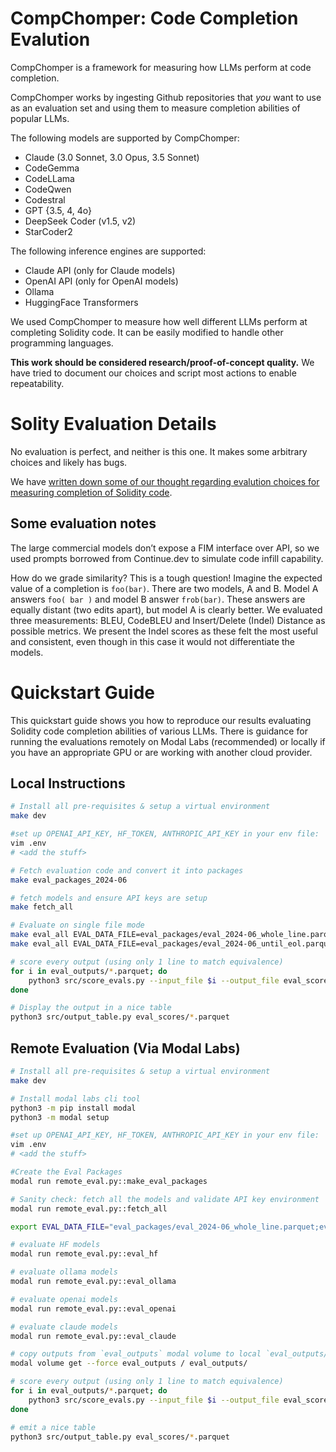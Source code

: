 # CompChomper: Code Completion Evalution

CompChomper is a framework for measuring how LLMs perform at code completion.

CompChomper works by ingesting Github repositories that *you* want to use as an evaluation set and using them to measure completion abilities of popular LLMs.

The following models are supported by CompChomper:
* Claude (3.0 Sonnet, 3.0 Opus, 3.5 Sonnet)
* CodeGemma
* CodeLLama
* CodeQwen
* Codestral
* GPT {3.5, 4, 4o}
* DeepSeek Coder (v1.5, v2)
* StarCoder2

The following inference engines are supported:
* Claude API (only for Claude models)
* OpenAI API (only for OpenAI models)
* Ollama
* HuggingFace Transformers

We used CompChomper to measure how well different LLMs perform at completing Solidity code. It can be easily modified to handle other programming languages.

**This work should be considered research/proof-of-concept quality.** We have tried to document our choices and script most actions to enable repeatability.

# Solity Evaluation Details

No evaluation is perfect, and neither is this one. It makes some arbitrary choices and likely has bugs.

We have [written down some of our thought regarding evalution choices for measuring completion of Solidity code](docs/SolidityEvaluation.md).

## Some evaluation notes

The large commercial models don’t expose a FIM interface over API, so we used prompts borrowed from Continue.dev to simulate code infill capability.

How do we grade similarity? This is a tough question! Imagine the expected value of a completion is `foo(bar)`. There are two models, A and B. Model A answers `foo( bar )` and model B answer `frob(bar)`. These answers are equally distant (two edits apart), but model A is clearly better. We evaluated three measurements: BLEU, CodeBLEU and Insert/Delete (Indel) Distance as possible metrics. We present the Indel scores as these felt the most useful and consistent, even though in this case it would not differentiate the models.

# Quickstart Guide

This quickstart guide shows you how to reproduce our results evaluating Solidity code completion abilities of various LLMs. There is guidance for running the evaluations remotely on Modal Labs (recommended) or locally if you have an appropriate GPU or are working with another cloud provider. 

## Local Instructions

```sh
# Install all pre-requisites & setup a virtual environment
make dev

#set up OPENAI_API_KEY, HF_TOKEN, ANTHROPIC_API_KEY in your env file:
vim .env
# <add the stuff>

# Fetch evaluation code and convert it into packages
make eval_packages_2024-06

# fetch models and ensure API keys are setup
make fetch_all

# Evaluate on single file mode
make eval_all EVAL_DATA_FILE=eval_packages/eval_2024-06_whole_line.parquet
make eval_all EVAL_DATA_FILE=eval_packages/eval_2024-06_until_eol.parquet

# score every output (using only 1 line to match equivalence)
for i in eval_outputs/*.parquet; do
    python3 src/score_evals.py --input_file $i --output_file eval_scores/$(basename $i) --lines_to_match 1 2>/dev/null
done

# Display the output in a nice table
python3 src/output_table.py eval_scores/*.parquet
```


## Remote Evaluation (Via Modal Labs)

```sh
# Install all pre-requisites & setup a virtual environment
make dev

# Install modal labs cli tool
python3 -m pip install modal
python3 -m modal setup

#set up OPENAI_API_KEY, HF_TOKEN, ANTHROPIC_API_KEY in your env file:
vim .env
# <add the stuff>

#Create the Eval Packages
modal run remote_eval.py::make_eval_packages

# Sanity check: fetch all the models and validate API key environment
modal run remote_eval.py::fetch_all

export EVAL_DATA_FILE="eval_packages/eval_2024-06_whole_line.parquet;eval_packages/eval_2024-06_until_eol.parquet"

# evaluate HF models
modal run remote_eval.py::eval_hf

# evaluate ollama models
modal run remote_eval.py::eval_ollama

# evaluate openai models
modal run remote_eval.py::eval_openai

# evaluate claude models
modal run remote_eval.py::eval_claude

# copy outputs from `eval_outputs` modal volume to local `eval_outputs/` directory
modal volume get --force eval_outputs / eval_outputs/

# score every output (using only 1 line to match equivalence)
for i in eval_outputs/*.parquet; do
    python3 src/score_evals.py --input_file $i --output_file eval_scores/$(basename $i) --lines_to_match 1 2>/dev/null
done

# emit a nice table
python3 src/output_table.py eval_scores/*.parquet
